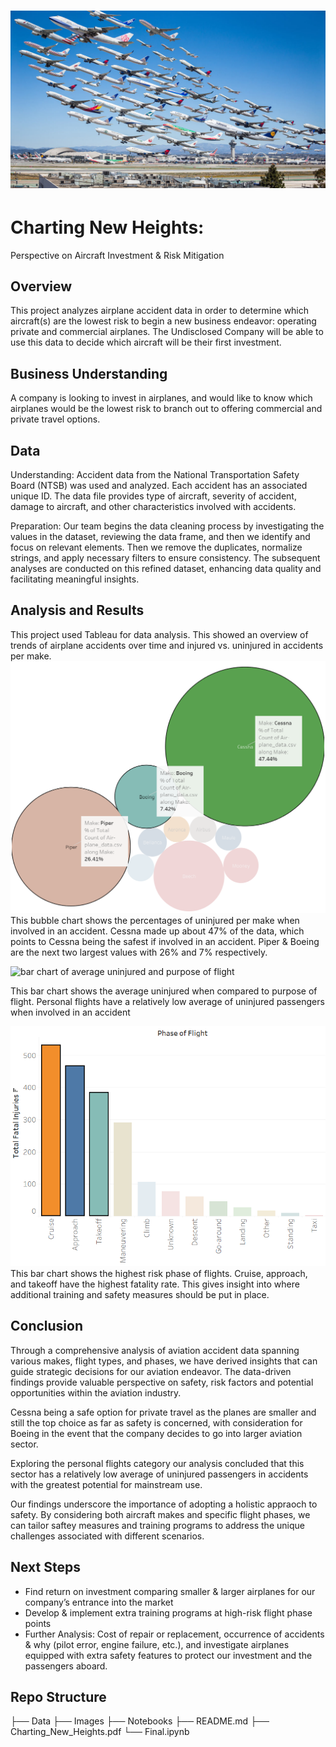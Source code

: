 # ![Airplane Composite](https://github.com/K-Pegg/Airline_Data_Project/blob/main/Images/lax-takeoff-02.jpg)

# Charting New Heights:
Perspective on Aircraft Investment & Risk Mitigation

## Overview
This project analyzes airplane accident data in order to determine which aircraft(s) are the lowest risk to begin a new business endeavor: operating private and commercial airplanes. The Undisclosed Company will be able to use this data to decide which aircraft will be their first investment.

## Business Understanding
A company is looking to invest in airplanes, and would like to know which airplanes would be the lowest risk to branch out to offering commercial and private travel options.


## Data 
Understanding: Accident data from the National Transportation Safety Board (NTSB) was used and analyzed. Each accident has an associated unique ID. The data file provides type of aircraft, severity of accident, damage to aircraft, and other characteristics involved with accidents.

Preparation: Our team begins the data cleaning process by investigating the values in the dataset, reviewing the data frame, and then we identify and focus on relevant elements. Then we remove the duplicates, normalize strings, and apply necessary filters to ensure consistency. The subsequent analyses are conducted on this refined dataset, enhancing data quality and facilitating meaningful insights.

## Analysis and Results

This project used Tableau for data analysis. This showed an overview of trends of airplane accidents over time and injured vs. uninjured in accidents per make.
![bubble chart of percentages of uninjured compared to accidents per make](https://github.com/K-Pegg/Airline_Data_Project/blob/katie/Images/01_Uninjured_Accidents.png)
This bubble chart shows the percentages of uninjured per make when involved in an accident. Cessna made up about 47% of the data, which points to Cessna being the safest if involved in an accident. Piper & Boeing are the next two largest values with 26% and 7% respectively.

![bar chart of average uninjured and purpose of flight](https://github.com/K-Pegg/Airline_Data_Project/assets/149449099/3d1f5af1-2fd0-441e-8c39-fa2f9113cfad)

This bar chart shows the average uninjured when compared to purpose of flight. Personal flights have a relatively low average of uninjured passengers when involved in an accident

![car chart of fatal injuries compared to phase of flight](https://github.com/K-Pegg/Airline_Data_Project/blob/katie/Images/03_Fatalities_Phase.png)
This bar chart shows the highest risk phase of flights. Cruise, approach, and takeoff have the highest fatality rate. This gives insight into where additional training and safety measures should be put in place.
 

## Conclusion

Through a comprehensive analysis of aviation accident data spanning various makes, flight types, and phases, we have derived insights that can guide strategic decisions for our aviation endeavor. The data-driven findings provide valuable perspective on safety, risk factors and potential opportunities within the aviation industry.

Cessna being a safe option for private travel as the planes are smaller and still the top choice as far as safety is concerned, with consideration for Boeing in the event that the company decides to go into larger aviation sector.

Exploring the personal flights category our analysis concluded that this sector has a relatively low average of uninjured passengers in accidents with the greatest potential for mainstream use.

Our findings underscore the importance of adopting a holistic appraoch to safety. By considering both aircraft makes and specific flight phases, we can tailor saftey measures and training programs to address the unique challenges associated with different scenarios.

## Next Steps
- Find return on investment comparing smaller & larger airplanes for our company’s entrance into the market
- Develop & implement extra training programs at high-risk flight phase points
- Further Analysis: Cost of repair or replacement, occurrence of accidents & why (pilot error, engine failure, etc.), and investigate airplanes equipped with extra safety features to protect our investment and the passengers aboard.

## Repo Structure
├── Data
├── Images
├── Notebooks
├── README.md
├── Charting_New_Heights.pdf
└── Final.ipynb
